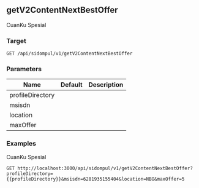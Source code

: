 ## getV2ContentNextBestOffer
CuanKu Spesial

### Target
```
GET /api/sidompul/v1/getV2ContentNextBestOffer
```

### Parameters
Name | Default | Description
--- | --- | ---
profileDirectory||
msisdn||
location||
maxOffer||



### Examples
CuanKu Spesial
```
GET http://localhost:3000/api/sidompul/v1/getV2ContentNextBestOffer?profileDirectory={{profileDirectory}}&msisdn=6281935155404&location=NBO&maxOffer=5
```

